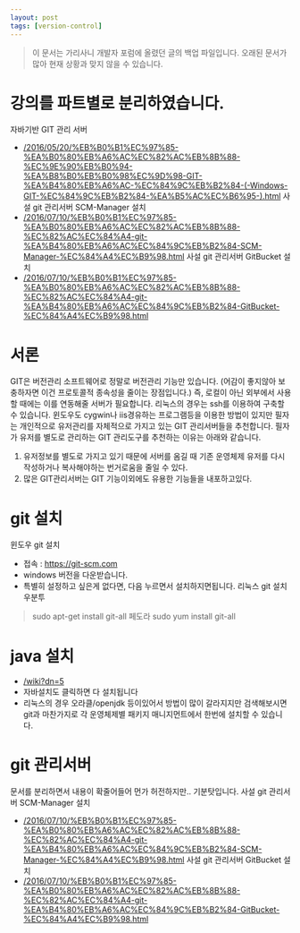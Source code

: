 ```yaml
---
layout: post
tags: [version-control]
---
```


> 이 문서는 가리사니 개발자 포럼에 올렸던 글의 백업 파일입니다.
오래된 문서가 많아 현재 상황과 맞지 않을 수 있습니다.


# 강의를 파트별로 분리하였습니다.
자바기반 GIT 관리 서버
- [/2016/05/20/%EB%B0%B1%EC%97%85-%EA%B0%80%EB%A6%AC%EC%82%AC%EB%8B%88-%EC%9E%90%EB%B0%94-%EA%B8%B0%EB%B0%98%EC%9D%98-GIT-%EA%B4%80%EB%A6%AC-%EC%84%9C%EB%B2%84-(-Windows-GIT-%EC%84%9C%EB%B2%84-%EA%B5%AC%EC%B6%95-).html](/2016/05/20/%EB%B0%B1%EC%97%85-%EA%B0%80%EB%A6%AC%EC%82%AC%EB%8B%88-%EC%9E%90%EB%B0%94-%EA%B8%B0%EB%B0%98%EC%9D%98-GIT-%EA%B4%80%EB%A6%AC-%EC%84%9C%EB%B2%84-(-Windows-GIT-%EC%84%9C%EB%B2%84-%EA%B5%AC%EC%B6%95-).html)
사설 git 관리서버 SCM-Manager 설치
- [/2016/07/10/%EB%B0%B1%EC%97%85-%EA%B0%80%EB%A6%AC%EC%82%AC%EB%8B%88-%EC%82%AC%EC%84%A4-git-%EA%B4%80%EB%A6%AC%EC%84%9C%EB%B2%84-SCM-Manager-%EC%84%A4%EC%B9%98.html](/2016/07/10/%EB%B0%B1%EC%97%85-%EA%B0%80%EB%A6%AC%EC%82%AC%EB%8B%88-%EC%82%AC%EC%84%A4-git-%EA%B4%80%EB%A6%AC%EC%84%9C%EB%B2%84-SCM-Manager-%EC%84%A4%EC%B9%98.html)
사설 git 관리서버 GitBucket 설치
- [/2016/07/10/%EB%B0%B1%EC%97%85-%EA%B0%80%EB%A6%AC%EC%82%AC%EB%8B%88-%EC%82%AC%EC%84%A4-git-%EA%B4%80%EB%A6%AC%EC%84%9C%EB%B2%84-GitBucket-%EC%84%A4%EC%B9%98.html](/2016/07/10/%EB%B0%B1%EC%97%85-%EA%B0%80%EB%A6%AC%EC%82%AC%EB%8B%88-%EC%82%AC%EC%84%A4-git-%EA%B4%80%EB%A6%AC%EC%84%9C%EB%B2%84-GitBucket-%EC%84%A4%EC%B9%98.html)


# 서론
GIT은 버전관리 소프트웨어로 정말로 버전관리 기능만 있습니다.
(어감이 좋지않아 보충하자면 이건 프로토콜적 종속성을 줄이는 장점입니다.)
즉, 로컬이 아닌 외부에서 사용할 때에는 이를 연동해줄 서버가 필요합니다.
리눅스의 경우는 ssh를 이용하여 구축할 수 있습니다.
윈도우도 cygwin나 iis경유하는 프로그램등을 이용한 방법이 있지만 필자는 개인적으로 유저관리를 자체적으로 가지고 있는 GIT 관리서버들을 추천합니다.
필자가 유저를 별도로 관리하는 GIT 관리도구를 추천하는 이유는 아래와 같습니다.
1. 유저정보를 별도로 가지고 있기 때문에 서버를 옴길 때 기존 운영체제 유저를 다시 작성하거나 복사해야하는 번거로움을 줄일 수 있다.
2. 많은 GIT관리서버는 GIT 기능이외에도 유용한 기능들을 내포하고있다.


# git 설치
윈도우 git 설치
- 접속 : https://git-scm.com
- windows 버전을 다운받습니다.
- 특별히 설정하고 싶은게 없다면, 다음 누르면서 설치하지면됩니다.
리눅스 git 설치
우분투
> sudo apt-get install git-all
페도라
> sudo yum install git-all


# java 설치
- [/wiki?dn=5](/wiki?dn=5)
- 자바설치도 클릭하면 다 설치됩니다
- 리눅스의 경우 오라클/openjdk 등이있어서 방법이 많이 갈라지지만 검색해보시면 git과 마찬가지로 각 운영체제별 패키지 매니지먼트에서 한번에 설치할 수 있습니다.


# git 관리서버
문서를 분리하면서 내용이 확줄어들어 먼가 허전하지만.. 기분탓입니다.
사설 git 관리서버 SCM-Manager 설치
- [/2016/07/10/%EB%B0%B1%EC%97%85-%EA%B0%80%EB%A6%AC%EC%82%AC%EB%8B%88-%EC%82%AC%EC%84%A4-git-%EA%B4%80%EB%A6%AC%EC%84%9C%EB%B2%84-SCM-Manager-%EC%84%A4%EC%B9%98.html](/2016/07/10/%EB%B0%B1%EC%97%85-%EA%B0%80%EB%A6%AC%EC%82%AC%EB%8B%88-%EC%82%AC%EC%84%A4-git-%EA%B4%80%EB%A6%AC%EC%84%9C%EB%B2%84-SCM-Manager-%EC%84%A4%EC%B9%98.html)
사설 git 관리서버 GitBucket 설치
- [/2016/07/10/%EB%B0%B1%EC%97%85-%EA%B0%80%EB%A6%AC%EC%82%AC%EB%8B%88-%EC%82%AC%EC%84%A4-git-%EA%B4%80%EB%A6%AC%EC%84%9C%EB%B2%84-GitBucket-%EC%84%A4%EC%B9%98.html](/2016/07/10/%EB%B0%B1%EC%97%85-%EA%B0%80%EB%A6%AC%EC%82%AC%EB%8B%88-%EC%82%AC%EC%84%A4-git-%EA%B4%80%EB%A6%AC%EC%84%9C%EB%B2%84-GitBucket-%EC%84%A4%EC%B9%98.html)